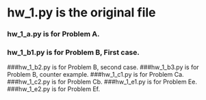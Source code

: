 # hw_1.py is the original file
### hw_1_a.py is for Problem A.
### hw_1_b1.py is for Problem B, First case.
###hw_1_b2.py is for Problem B, second case.
###hw_1_b3.py is for Problem B, counter example.
###hw_1_c1.py is for Problem Ca.
###hw_1_c2.py is for Problem Cb.
###hw_1_e1.py is for Problem Ee.
###hw_1_e2.py is for Problem Ef.
